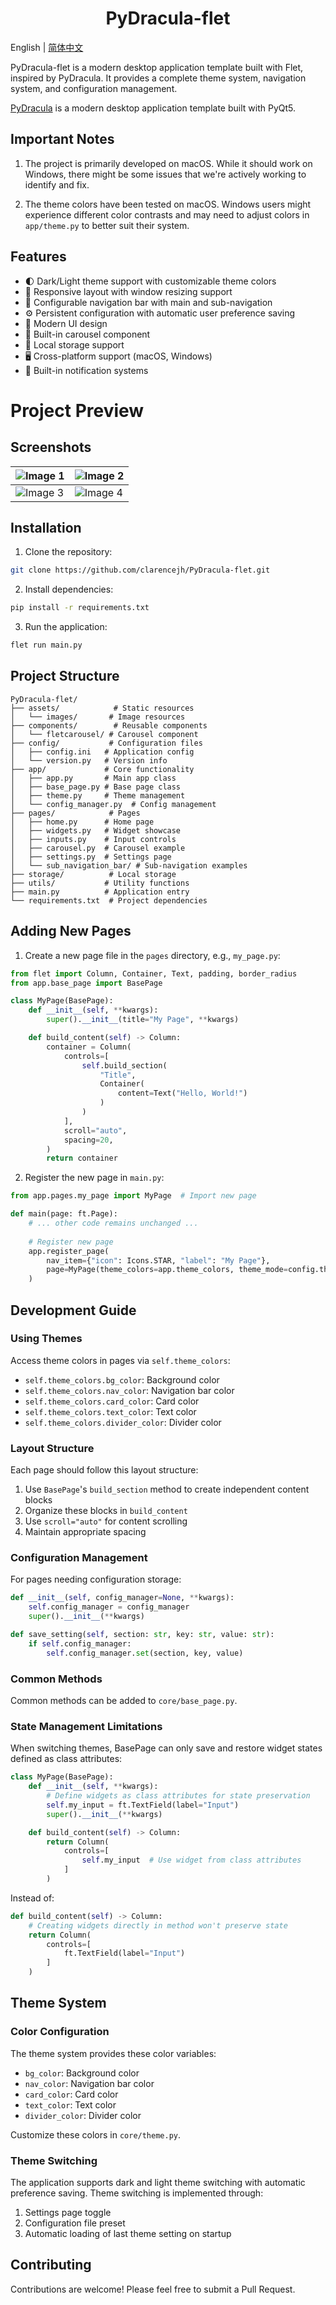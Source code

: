 <h1 align="center">PyDracula-flet</h1>

English | [简体中文](README.md)

PyDracula-flet is a modern desktop application template built with Flet, inspired by PyDracula. It provides a complete theme system, navigation system, and configuration management.

[PyDracula](https://github.com/Wanderson-Magalhaes/Modern_GUI_PyDracula_PySide6_or_PyQt6) is a modern desktop application template built with PyQt5.

## Important Notes
1. The project is primarily developed on macOS. While it should work on Windows, there might be some issues that we're actively working to identify and fix.

2. The theme colors have been tested on macOS. Windows users might experience different color contrasts and may need to adjust colors in `app/theme.py` to better suit their system.

## Features

- 🌓 Dark/Light theme support with customizable theme colors
- 📱 Responsive layout with window resizing support
- 🎯 Configurable navigation bar with main and sub-navigation
- ⚙️ Persistent configuration with automatic user preference saving
- 🎨 Modern UI design
- 🎢 Built-in carousel component
- 💾 Local storage support
- 🖥️ Cross-platform support (macOS, Windows)
- 📢 Built-in notification systems

# Project Preview

## Screenshots
| ![Image 1](docs/images/screenshot1.png) | ![Image 2](docs/images/screenshot3.png) |
|-----------------------------------------|-----------------------------------------|
| ![Image 3](docs/images/screenshot2.png) | ![Image 4](docs/images/screenshot4.png) |


## Installation

1. Clone the repository:

```bash
git clone https://github.com/clarencejh/PyDracula-flet.git
```

2. Install dependencies:

```bash
pip install -r requirements.txt
```

3. Run the application:

```bash
flet run main.py
```

## Project Structure

```
PyDracula-flet/
├── assets/            # Static resources
│   └── images/       # Image resources
├── components/        # Reusable components
│   └── fletcarousel/ # Carousel component
├── config/           # Configuration files
│   ├── config.ini   # Application config
│   └── version.py   # Version info
├── app/             # Core functionality
│   ├── app.py       # Main app class
│   ├── base_page.py # Base page class
│   ├── theme.py     # Theme management
│   └── config_manager.py  # Config management
├── pages/            # Pages
│   ├── home.py      # Home page
│   ├── widgets.py   # Widget showcase
│   ├── inputs.py    # Input controls
│   ├── carousel.py  # Carousel example
│   ├── settings.py  # Settings page
│   └── sub_navigation_bar/ # Sub-navigation examples
├── storage/          # Local storage
├── utils/           # Utility functions
├── main.py          # Application entry
└── requirements.txt  # Project dependencies
```

## Adding New Pages

1. Create a new page file in the `pages` directory, e.g., `my_page.py`:

```python
from flet import Column, Container, Text, padding, border_radius
from app.base_page import BasePage

class MyPage(BasePage):
    def __init__(self, **kwargs):
        super().__init__(title="My Page", **kwargs)

    def build_content(self) -> Column:
        container = Column(
            controls=[
                self.build_section(
                    "Title",
                    Container(
                        content=Text("Hello, World!")
                    )
                )
            ],
            scroll="auto",
            spacing=20,
        )
        return container
```

2. Register the new page in `main.py`:

```python
from app.pages.my_page import MyPage  # Import new page

def main(page: ft.Page):
    # ... other code remains unchanged ...
    
    # Register new page
    app.register_page(
        nav_item={"icon": Icons.STAR, "label": "My Page"},
        page=MyPage(theme_colors=app.theme_colors, theme_mode=config.theme_mode)
    )
```

## Development Guide

### Using Themes

Access theme colors in pages via `self.theme_colors`:

- `self.theme_colors.bg_color`: Background color
- `self.theme_colors.nav_color`: Navigation bar color
- `self.theme_colors.card_color`: Card color
- `self.theme_colors.text_color`: Text color
- `self.theme_colors.divider_color`: Divider color

### Layout Structure

Each page should follow this layout structure:

1. Use `BasePage`'s `build_section` method to create independent content blocks
2. Organize these blocks in `build_content`
3. Use `scroll="auto"` for content scrolling
4. Maintain appropriate spacing

### Configuration Management

For pages needing configuration storage:

```python
def __init__(self, config_manager=None, **kwargs):
    self.config_manager = config_manager
    super().__init__(**kwargs)

def save_setting(self, section: str, key: str, value: str):
    if self.config_manager:
        self.config_manager.set(section, key, value)
```

### Common Methods

Common methods can be added to `core/base_page.py`.

### State Management Limitations

When switching themes, BasePage can only save and restore widget states defined as class attributes:

```python
class MyPage(BasePage):
    def __init__(self, **kwargs):
        # Define widgets as class attributes for state preservation
        self.my_input = ft.TextField(label="Input")
        super().__init__(**kwargs)

    def build_content(self) -> Column:
        return Column(
            controls=[
                self.my_input  # Use widget from class attributes
            ]
        )
```

Instead of:

```python
def build_content(self) -> Column:
    # Creating widgets directly in method won't preserve state
    return Column(
        controls=[
            ft.TextField(label="Input")
        ]
    )
```

## Theme System

### Color Configuration

The theme system provides these color variables:

- `bg_color`: Background color
- `nav_color`: Navigation bar color
- `card_color`: Card color
- `text_color`: Text color
- `divider_color`: Divider color

Customize these colors in `core/theme.py`.

### Theme Switching

The application supports dark and light theme switching with automatic preference saving. Theme switching is implemented through:

1. Settings page toggle
2. Configuration file preset
3. Automatic loading of last theme setting on startup

## Contributing

Contributions are welcome! Please feel free to submit a Pull Request. 